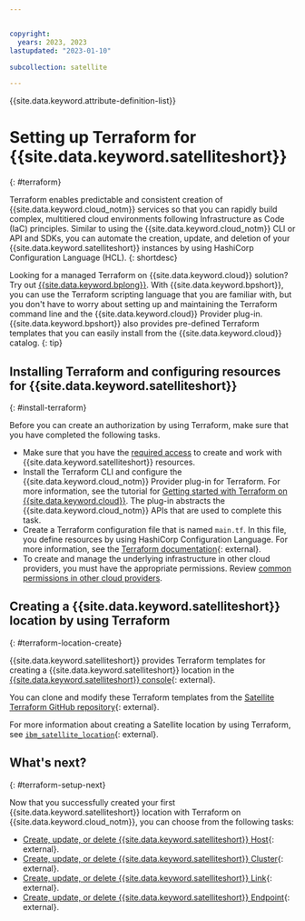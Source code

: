 ```yaml
---


copyright:
  years: 2023, 2023
lastupdated: "2023-01-10"

subcollection: satellite

---
```


{{site.data.keyword.attribute-definition-list}}


# Setting up Terraform for {{site.data.keyword.satelliteshort}}
{: #terraform}


Terraform enables predictable and consistent creation of {{site.data.keyword.cloud_notm}} services so that you can rapidly build complex, multitiered cloud environments following Infrastructure as Code (IaC) principles. Similar to using the {{site.data.keyword.cloud_notm}} CLI or API and SDKs, you can automate the creation, update, and deletion of your {{site.data.keyword.satelliteshort}} instances by using HashiCorp Configuration Language (HCL).
{: shortdesc}

Looking for a managed Terraform on {{site.data.keyword.cloud}} solution? Try out [{{site.data.keyword.bplong}}](/docs/schematics?topic=schematics-getting-started). With {{site.data.keyword.bpshort}}, you can use the Terraform scripting language that you are familiar with, but you don't have to worry about setting up and maintaining the Terraform command line and the {{site.data.keyword.cloud}} Provider plug-in. {{site.data.keyword.bpshort}} also provides pre-defined Terraform templates that you can easily install from the {{site.data.keyword.cloud}} catalog.
{: tip}

## Installing Terraform and configuring resources for {{site.data.keyword.satelliteshort}}
{: #install-terraform}

Before you can create an authorization by using Terraform, make sure that you have completed the following tasks.

- Make sure that you have the [required access](/docs/satellite?topic=satellite-iam) to create and work with {{site.data.keyword.satelliteshort}} resources.
- Install the Terraform CLI and configure the {{site.data.keyword.cloud_notm}} Provider plug-in for Terraform. For more information, see the tutorial for [Getting started with Terraform on {{site.data.keyword.cloud}}](/docs/ibm-cloud-provider-for-terraform?topic=ibm-cloud-provider-for-terraform-getting-started). The plug-in abstracts the {{site.data.keyword.cloud_notm}} APIs that are used to complete this task.
- Create a Terraform configuration file that is named `main.tf`. In this file, you define resources by using HashiCorp Configuration Language. For more information, see the [Terraform documentation](https://developer.hashicorp.com/terraform/language){: external}.
- To create and manage the underlying infrastructure in other cloud providers, you must have the appropriate permissions. Review [common permissions in other cloud providers](/docs/satellite?topic=satellite-iam-common).

## Creating a {{site.data.keyword.satelliteshort}} location by using Terraform
{: #terraform-location-create}

{{site.data.keyword.satelliteshort}} provides Terraform templates for creating a {{site.data.keyword.satelliteshort}} location in the [{{site.data.keyword.satelliteshort}} console](https://cloud.ibm.com/satellite/locations){: external}. 

You can clone and modify these Terraform templates from the [Satellite Terraform GitHub repository](https://github.com/terraform-ibm-modules/terraform-ibm-satellite/tree/main/examples){: external}. 

For more information about creating a Satellite location by using Terraform, see [`ibm_satellite_location`](https://registry.terraform.io/providers/IBM-Cloud/ibm/latest/docs/resources/satellite_location){: external}.


## What's next?
{: #terraform-setup-next}

Now that you successfully created your first {{site.data.keyword.satelliteshort}} location with Terraform on {{site.data.keyword.cloud_notm}}, you can choose from the following tasks:

- [Create, update, or delete {{site.data.keyword.satelliteshort}} Host](https://registry.terraform.io/providers/IBM-Cloud/ibm/latest/docs/resources/satellite_host){: external}.
- [Create, update, or delete {{site.data.keyword.satelliteshort}} Cluster](https://registry.terraform.io/providers/IBM-Cloud/ibm/latest/docs/resources/satellite_cluster){: external}.
- [Create, update, or delete {{site.data.keyword.satelliteshort}} Link](https://registry.terraform.io/providers/IBM-Cloud/ibm/latest/docs/resources/satellite_link){: external}.
- [Create, update, or delete {{site.data.keyword.satelliteshort}} Endpoint](https://registry.terraform.io/providers/IBM-Cloud/ibm/latest/docs/resources/satellite_enpoint){: external}.

